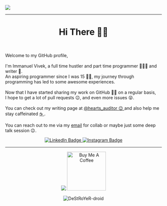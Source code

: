 <img src = "https://repository-images.githubusercontent.com/340868117/f2b32a00-cc75-11eb-8bf8-1bf1990e8868"
align = "center">

<hr>

<h1 align = "center"> Hi There 👋🏼 </h1>
<br>

Welcome to my GitHub profile, <br><br>
I'm Immanuel Vivek, a full time hustler and part time programmer 👨🏾‍💻 and writer 📝. <br>
An aspiring programmer since I was 15 🧒🏽, my journey through programming has led to some awesome experiences. <br>
<br>
Now that I have started sharing my work on GitHub 🤝🏼 on a regular basis,<br>
I hope to get a lot of pull requests 😉, and even more issues 😝.<br>
<br>
You can check out my writing page at <a href = "https://www.instagram.com/hearts_auditor/"> @hearts_auditor 😉 </a>
and also help me stay caffeinated <a href="https://www.buymeacoffee.com/immanuelvivek" target="_blank"> ☕ </a>.
<br>

You can reach out to me via my [email](mailto:immanuelvivek40609@gmail.com) for collab or maybe just some deep talk session 😉.

<div id="badges" align = "center">
    <a href="https://www.linkedin.com/in/immanuel-vivek-tirkey-9a5855227/">
        <img src="https://img.shields.io/badge/LinkedIn-blue?style=for-the-badge&logo=linkedin&logoColor=white" alt="LinkedIn Badge"/>
    </a>
    <a href="https://www.instagram.com/hearts_auditor/">
        <img src="https://img.shields.io/badge/Instagram-E4405F?style=for-the-badge&logo=instagram&logoColor=white" alt="Instagram Badge"/>
    </a>
</div>

</center>

<hr>
<div align = "center">

<img src = "https://komarev.com/ghpvc/?username=DeStRoYeR-droid&style=for-the-badge&color=00d5d6">

<a href="https://www.buymeacoffee.com/immanuelvivek" target="_blank">
<img src="https://cdn.buymeacoffee.com/buttons/v2/default-red.png" alt="Buy Me A Coffee" width="125" >
</a>

<p align="center"> <img src="https://github-readme-stats.vercel.app/api?username=DeStRoYeR-droid&show_icons=true&theme=gotham" alt="DeStRoYeR-droid" />

</div>
